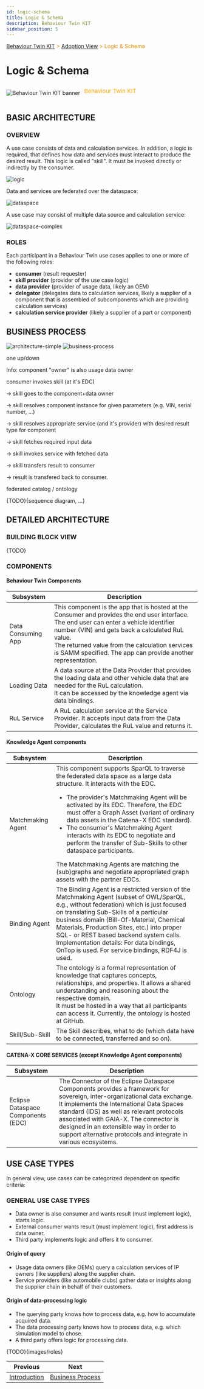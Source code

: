 ```yaml
---
id: logic-schema
title: Logic & Schema
description: Behaviour Twin KIT
sidebar_position: 5
---
```


<!-- DEACTIVATED FOR DOCUSAURUS FROM HERE -->

<span style="font-size:14px;color:rgb(222,140,0);">[Behaviour Twin KIT](../overview.md) > [Adoption View](overview.md) > Logic & Schema</span>

# Logic & Schema

<!-- DEACTIVATED FOR DOCUSAURUS TO HERE -->

<!-- VARIANT FOR DOCUSAURUS FROM HERE

<div style={{display:'block'}}>
  <div style={{display:'inline-block', verticalAlign:'top'}}>

![Behaviour Twin KIT banner](../../../../static/img/kit-icons/behaviour-twin-kit-icon-mini.png)

  </div>
  <div style={{display:'inline-block', fontSize:17, color:'rgb(255,166,1)', marginLeft:7, verticalAlign:'top', paddingTop:6}}>
Behaviour Twin KIT
  </div>
</div>

VARIANT FOR DOCUSAURUS TO HERE -->

<!-- DEACTIVATED FOR DOCUSAURUS FROM HERE -->

<div style="display:block;">
  <div style="display:inline-block;vertical-align:top;">

![Behaviour Twin KIT banner](../../../../static/img/kit-icons/behaviour-twin-kit-icon-mini.png)

  </div>
  <div style="display:inline-block;font-size:15px;color:rgb(255,166,1);margin-left:7px;vertical-align:top;padding-top:8px;">
Behaviour Twin KIT
  </div>
</div>

<!-- DEACTIVATED FOR DOCUSAURUS TO HERE -->

<!-- END OF HEADER -->

## BASIC ARCHITECTURE

### OVERVIEW

A use case consists of data and calculation services. In addition, a logic is required,
that defines how data and services must interact to produce the desired result.
This logic is called "skill". It must be invoked directly or indirectly by the consumer.

![logic](logic.drawio.svg)

Data and services are federated over the dataspace:

![dataspace](dataspace.drawio.svg)

A use case may consist of multiple data source and calculation service:

![dataspace-complex](dataspace-complex.drawio.svg)

### ROLES

Each participant in a Behaviour Twin use cases applies to one or more of the following roles:

- **consumer** (result requester)
- **skill provider** (provider of the use case logic)
- **data provider** (provider of usage data, likely an OEM)
- **delegator** (delegates data to calculation services, likely a supplier of a component that
  is assembled of subcomponents which are providing calculation services)
- **calculation service provider** (likely a supplier of a part or component)

## BUSINESS PROCESS

![architecture-simple](tmp_screenshot_architcture_simple.png)
![business-process](business-process.drawio.svg)


one up/down

Info: component "owner" is also usage data owner

consumer invokes skill (at it's EDC)

  -> skill goes to the component+data owner

  -> skill resolves component instance for given parameters (e.g. VIN, serial number, ...)

  -> skill resolves appropriate service (and it's provider) with desired result type for component

  -> skill fetches required input data

  -> skill invokes service with fetched data

  -> skill transfers result to consumer
  
  -> result is transfered back to consumer.

federated catalog / ontology

{TODO}{sequence diagram, ...}

## DETAILED ARCHITECTURE

### BUILDING BLOCK VIEW

{TODO}

### COMPONENTS

#### Behaviour Twin Components

|Subsystem|Description|
|---------|-----------|
|Data Consuming App| This component is the app that is hosted at the Consumer and provides the end user interface. The end user can enter a vehicle identifier number (VIN) and gets back a calculated RuL value. <BR/> The returned value from the calculation services is SAMM specified. The app can provide another representation.|
|Loading Data | A data source at the Data Provider that provides the loading data and other vehicle data that are needed for the RuL calculation. <BR/> It can be accessed by the knowledge agent via data bindings.|
|RuL Service| A RuL calculation service at the Service Provider. It accepts input data from the Data Provider, calculates the RuL value and returns it.|

#### Knowledge Agent components

|Subsystem|Description|
|---------|-----------|
|Matchmaking Agent|This component supports SparQL to traverse the federated data space as a large data structure. It interacts with the EDC. <UL><LI>The provider's Matchmaking Agent will be activated by its EDC. Therefore, the EDC must offer a Graph Asset (variant of ordinary data assets in the Catena-X EDC standard).</LI><LI> The consumer's Matchmaking Agent interacts with its EDC to negotiate and perform the transfer of Sub-Skills to other dataspace participants.</LI></UL> The Matchmaking Agents are matching the (sub)graphs and negotiate appropriated graph assets with the partner EDCs.|
|Binding Agent| The Binding Agent is a restricted version of the Matchmaking Agent (subset of OWL/SparQL, e.g., without federation) which is just focused on translating Sub-Skills of a particular business domain (Bill-Of-Material, Chemical Materials, Production Sites, etc.)  into proper SQL- or REST based backend system calls. <BR/> Implementation details: For data bindings, OnTop is used. For service bindings, RDF4J is used.|
|Ontology|The ontology is a formal representation of knowledge that captures concepts, relationships, and properties. It allows a shared understanding and reasoning about the respective domain. <BR/> It must be hosted in a way that all participants can access it. Currently, the ontology is hosted at GitHub.|
|Skill/Sub-Skill| The Skill describes, what to do (which data have to be connected, transferred and so on).|

#### CATENA-X CORE SERVICES (except Knowledge Agent components)

|Subsystem|Description|
|---------|-----------|
|Eclipse Dataspace Components (EDC)|The Connector of the Eclipse Dataspace Components provides a framework for sovereign, inter-organizational data exchange. It implements the International Data Spaces standard (IDS) as well as relevant protocols associated with GAIA-X. The connector is designed in an extensible way in order to support alternative protocols and integrate in various ecosystems.|








## USE CASE TYPES

In general view, use cases can be categorized dependent on specific criteria:

### GENERAL USE CASE TYPES

- Data owner is also consumer and wants result (must implement logic),  starts logic.
- External consumer wants result (must implement logic), first address is data owner.
- Third party implements logic and offers it to consumer.

#### Origin of query

- Usage data owners (like OEMs) query a calculation services of IP owners (like suppliers) along the supplier chain.
- Service providers (like automobile clubs) gather data or insights along the supplier chain in behalf of their customers.

#### Origin of data-processing logic

- The querying party knows how to process data, e.g. how to accumulate acquired data.
- The data processing party knows how to process data, e.g. which simulation model to chose.
- A third party offers logic for processing data.


{TODO}{images/roles}


<!-- START OF FOOTER -->

<!-- DEACTIVATED FOR DOCUSAURUS FROM HERE -->

| Previous | Next |
| -------- | ---- |
| [Introduction](introduction.md) | [Business Process](business-process.md) |

<!-- DEACTIVATED FOR DOCUSAURUS TO HERE -->
